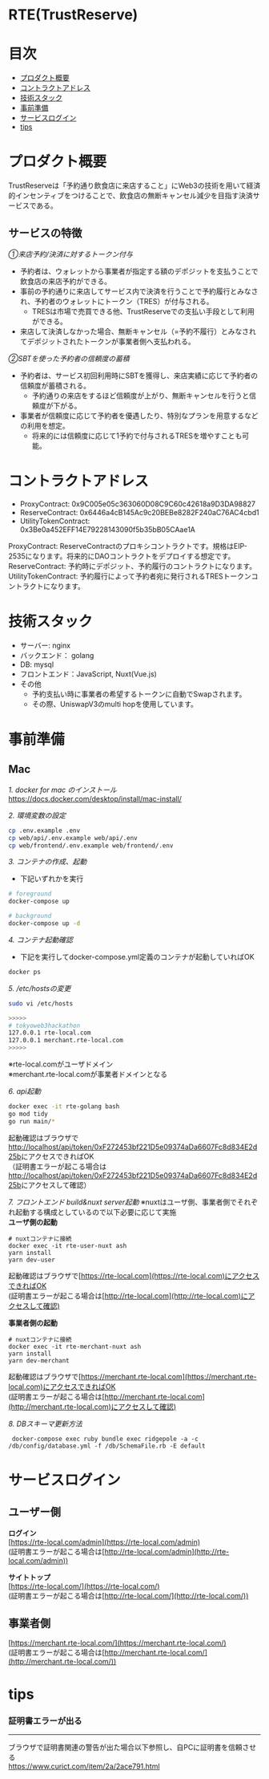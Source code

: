 # RTE(TrustReserve)

# 目次
- [プロダクト概要](#プロダクト概要)
- [コントラクトアドレス](#コントラクトアドレス)
- [技術スタック](#技術スタック)
- [事前準備](#事前準備)
- [サービスログイン](#サービスログイン)
- [tips](#tips)

# プロダクト概要
TrustReserveは「予約通り飲食店に来店すること」にWeb3の技術を用いて経済的インセンティブをつけることで、飲食店の無断キャンセル減少を目指す決済サービスである。
## サービスの特徴
*①来店予約/決済に対するトークン付与*
- 予約者は、ウォレットから事業者が指定する額のデポジットを支払うことで飲食店の来店予約ができる。
- 事前の予約通りに来店してサービス内で決済を行うことで予約履行とみなされ、予約者のウォレットにトークン（TRES）が付与される。
  - TRESは市場で売買できる他、TrustReserveでの支払い手段として利用ができる。
- 来店して決済しなかった場合、無断キャンセル（=予約不履行）とみなされてデポジットされたトークンが事業者側へ支払われる。

*②SBTを使った予約者の信頼度の蓄積*
- 予約者は、サービス初回利用時にSBTを獲得し、来店実績に応じて予約者の信頼度が蓄積される。
  - 予約通りの来店をするほど信頼度が上がり、無断キャンセルを行うと信頼度が下がる。
- 事業者が信頼度に応じて予約者を優遇したり、特別なプランを用意するなどの利用を想定。
  - 将来的には信頼度に応じて1予約で付与されるTRESを増やすことも可能。

# コントラクトアドレス
- ProxyContract: 0x9C005e05c363060D08C9C60c42618a9D3DA98827
- ReserveContract: 0x6446a4cB145Ac9c20BEBe8282F240aC76AC4cbd1
- UtilityTokenContract: 0x3Be0a452EFF14E79228143090f5b35bB05CAae1A

ProxyContract: ReserveContractのプロキシコントラクトです。規格はEIP-2535になります。将来的にDAOコントラクトをデプロイする想定です。
ReserveContract: 予約時にデポジット、予約履行のコントラクトになります。
UtilityTokenContract: 予約履行によって予約者宛に発行されるTRESトークンコントラクトになります。

# 技術スタック
- サーバー: nginx
- バックエンド： golang
- DB: mysql
- フロントエンド：JavaScript, Nuxt(Vue.js)
- その他
  - 予約支払い時に事業者の希望するトークンに自動でSwapされます。
  - その際、UniswapV3のmulti hopを使用しています。

# 事前準備
## Mac
*1. docker for mac のインストール*  
https://docs.docker.com/desktop/install/mac-install/

*2. 環境変数の設定*
```bash
cp .env.example .env
cp web/api/.env.example web/api/.env
cp web/frontend/.env.example web/frontend/.env
```  
*3. コンテナの作成、起動*
- 下記いずれかを実行
```bash
# foreground
docker-compose up
```

```bash
# background
docker-compose up -d 
```

*4. コンテナ起動確認*
- 下記を実行してdocker-compose.yml定義のコンテナが起動していればOK
```bash
docker ps
```

*5. /etc/hostsの変更*

```bash
sudo vi /etc/hosts

>>>>>
# tokyoweb3hackathon
127.0.0.1 rte-local.com 
127.0.0.1 merchant.rte-local.com
>>>>>
```
※rte-local.comがユーザドメイン <br>
※merchant.rte-local.comが事業者ドメインとなる

*6. api起動*
```bash
docker exec -it rte-golang bash
go mod tidy
go run main/*
```
起動確認はブラウザで[http://localhost/api/token/0xF272453bf221D5e09374aDa6607Fc8d834E2d25b](http://localhost/api/token/0xF272453bf221D5e09374aDa6607Fc8d834E2d25b)にアクセスできればOK
<br>（証明書エラーが起こる場合は[http://localhost/api/token/0xF272453bf221D5e09374aDa6607Fc8d834E2d25b](http://localhost/api/token/0xF272453bf221D5e09374aDa6607Fc8d834E2d25b)にアクセスして確認）

*7. フロントエンド build&nuxt server起動*
 ※nuxtはユーザ側、事業者側でそれぞれ起動する構成としているので以下必要に応じて実施  
**ユーザ側の起動**
```
# nuxtコンテナに接続
docker exec -it rte-user-nuxt ash
yarn install
yarn dev-user
```
起動確認はブラウザで[https://rte-local.com](https://rte-local.com)にアクセスできればOK
<br>(証明書エラーが起こる場合は[http://rte-local.com](http://rte-local.com)にアクセスして確認)

**事業者側の起動**
```
# nuxtコンテナに接続
docker exec -it rte-merchant-nuxt ash
yarn install
yarn dev-merchant
```
起動確認はブラウザで[https://merchant.rte-local.com](https://merchant.rte-local.com)にアクセスできればOK
<br>(証明書エラーが起こる場合は[http://merchant.rte-local.com](http://merchant.rte-local.com)にアクセスして確認)

*8. DBスキーマ更新方法*
```shell
 docker-compose exec ruby bundle exec ridgepole -a -c /db/config/database.yml -f /db/SchemaFile.rb -E default
```
# サービスログイン

## ユーザー側
 **ログイン**
 <br>[https://rte-local.com/admin](https://rte-local.com/admin)
 <br>(証明書エラーが起こる場合は[http://rte-local.com/admin](http://rte-local.com/admin))

 **サイトトップ**
 <br>[https://rte-local.com/](https://rte-local.com/)
 <br>(証明書エラーが起こる場合は[http://rte-local.com/](http://rte-local.com/))
## 事業者側
 [https://merchant.rte-local.com/](https://merchant.rte-local.com/)
 <br>(証明書エラーが起こる場合は[http://merchant.rte-local.com/](http://merchant.rte-local.com/))

# tips
### 証明書エラーが出る

---
ブラウザで証明書関連の警告が出た場合以下参照し、自PCに証明書を信頼させる
<br>https://www.curict.com/item/2a/2ace791.html
